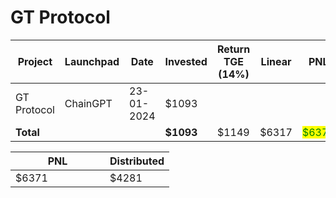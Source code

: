 # GT Protocol



<table data-full-width="true"><thead><tr><th width="152">Project</th><th width="138">Launchpad</th><th width="132">Date</th><th width="133">Invested</th><th width="167">Return TGE (14%)</th><th>Linear</th><th>PNL</th></tr></thead><tbody><tr><td>GT Protocol</td><td>ChainGPT</td><td>23-01-2024</td><td>$1093</td><td></td><td></td><td></td></tr><tr><td><strong>Total</strong></td><td></td><td></td><td><strong>$1093</strong></td><td>$1149</td><td>$6317</td><td><mark style="color:green;">$6371</mark></td></tr></tbody></table>

<table data-full-width="true"><thead><tr><th width="135">PNL</th><th>Distributed</th></tr></thead><tbody><tr><td>$6371</td><td>$4281</td></tr></tbody></table>
